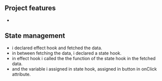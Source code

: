 ## Project features

- 


## State management
- i declared effect hook and fetched the data.
- in between fetching the data, i declared a state hook.
- in effect hook i called the the function of the state hook in the fetched data.
- and the variable i assigned in state hook, assigned in button in onClick attribute.

